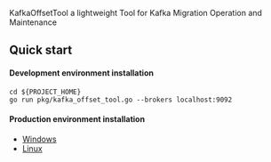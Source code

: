 KafkaOffsetTool a lightweight Tool for Kafka Migration Operation and Maintenance

## Quick start

#### Development environment installation
```
cd ${PROJECT_HOME}
go run pkg/kafka_offset_tool.go --brokers localhost:9092
```

#### Production environment installation
- [Windows](scripts/build.bat)
- [Linux](scripts/build.sh)